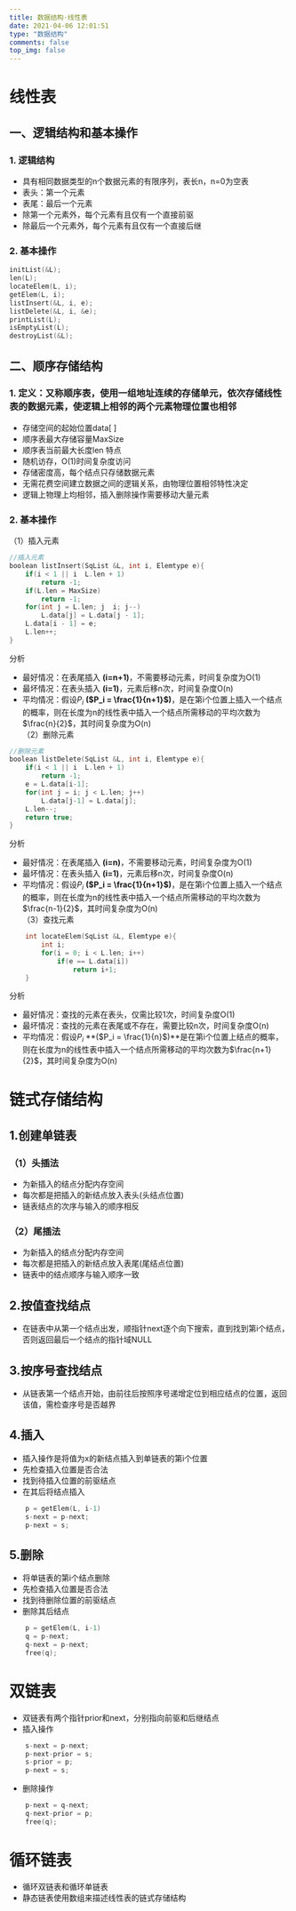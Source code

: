 ```yaml
---
title: 数据结构·线性表
date: 2021-04-06 12:01:51
type: "数据结构"
comments: false
top_img: false
---
```






# 线性表
## 一、逻辑结构和基本操作
### 1. 逻辑结构
- 具有相同数据类型的n个数据元素的有限序列，表长n，n=0为空表
- 表头：第一个元素
- 表尾：最后一个元素
- 除第一个元素外，每个元素有且仅有一个直接前驱
- 除最后一个元素外，每个元素有且仅有一个直接后继
### 2. 基本操作
```c++
initList(&L);
len(L);
locateElem(L, i);
getElem(L, i);
listInsert(&L, i, e);
listDelete(&L, i, &e);
printList(L);
isEmptyList(L);
destroyList(&L);
```

## 二、顺序存储结构
### 1. 定义：又称顺序表，使用一组地址连续的存储单元，依次存储线性表的数据元素，使逻辑上相邻的两个元素物理位置也相邻
- 存储空间的起始位置data[ ]
- 顺序表最大存储容量MaxSize
- 顺序表当前最大长度len
特点
- 随机访存，O(1)时间复杂度访问
- 存储密度高，每个结点只存储数据元素
- 无需花费空间建立数据之间的逻辑关系，由物理位置相邻特性决定
- 逻辑上物理上均相邻，插入删除操作需要移动大量元素
### 2. 基本操作  
（1）插入元素
```c++
//插入元素
boolean listInsert(SqList &L, int i, Elemtype e){
	if(i < 1 || i  L.len + 1)
		return -1;
	if(L.len = MaxSize)
		return -1;
	for(int j = L.len; j  i; j--)
		L.data[j] = L.data[j - 1];
	L.data[i - 1] = e;
	L.len++;
}
```
分析
- 最好情况：在表尾插入 **(i=n+1)**，不需要移动元素，时间复杂度为O(1)  
- 最坏情况：在表头插入 **(i=1)**，元素后移n次，时间复杂度O(n)  
- 平均情况：假设$P_i$ **($P_i = \frac{1}{n+1}$)**，是在第i个位置上插入一个结点的概率，则在长度为n的线性表中插入一个结点所需移动的平均次数为$\frac{n}{2}$，其时间复杂度为O(n)  
（2）删除元素
```c++
//删除元素
boolean listDelete(SqList &L, int i, Elemtype e){
	if(i < 1 || i  L.len + 1)
		return -1;
	e = L.data[i-1];
	for(int j = i; j < L.len; j++)
		L.data[j-1] = L.data[j];
	L.len--;
	return true;
}
```
分析
- 最好情况：在表尾插入 **(i=n)**，不需要移动元素，时间复杂度为O(1)  
- 最坏情况：在表头插入 **(i=1)**，元素后移n次，时间复杂度O(n)  
- 平均情况：假设$P_i$ **($P_i = \frac{1}{n+1}$)**，是在第i个位置上插入一个结点的概率，则在长度为n的线性表中插入一个结点所需移动的平均次数为$\frac{n-1}{2}$，其时间复杂度为O(n)  
（3）查找元素
```c++
	int locateElem(SqList &L, Elemtype e){
		int i;
		for(i = 0; i < L.len; i++)
			if(e == L.data[i])
				return i+1;
	}
```
分析
- 最好情况：查找的元素在表头，仅需比较1次，时间复杂度O(1)
- 最坏情况：查找的元素在表尾或不存在，需要比较n次，时间复杂度O(n)  
- 平均情况：假设$P_i$ **($P_i = \frac{1}{n}$)**是在第i个位置上结点的概率，则在长度为n的线性表中插入一个结点所需移动的平均次数为$\frac{n+1}{2}$，其时间复杂度为O(n)  
# 链式存储结构
## 1.创建单链表
### （1）头插法
- 为新插入的结点分配内存空间
- 每次都是把插入的新结点放入表头(头结点位置)
- 链表结点的次序与输入的顺序相反
### （2）尾插法
- 为新插入的结点分配内存空间
- 每次都是把插入的新结点放入表尾(尾结点位置)
- 链表中的结点顺序与输入顺序一致
## 2.按值查找结点
- 在链表中从第一个结点出发，顺指针next逐个向下搜索，直到找到第i个结点，否则返回最后一个结点的指针域NULL
## 3.按序号查找结点
- 从链表第一个结点开始，由前往后按照序号递增定位到相应结点的位置，返回该值，需检查序号是否越界
## 4.插入
- 插入操作是将值为x的新结点插入到单链表的第i个位置
- 先检查插入位置是否合法
- 找到待插入位置的前驱结点
- 在其后将结点插入
```c++
	p = getElem(L, i-1)
	s-next = p-next;
	p-next = s;
```
## 5.删除
- 将单链表的第i个结点删除
- 先检查插入位置是否合法
- 找到待删除位置的前驱结点
- 删除其后结点
```c++
	p = getElem(L, i-1)
	q = p-next;
	q-next = p-next;
	free(q);
```
# 双链表
- 双链表有两个指针prior和next，分别指向前驱和后继结点
- 插入操作
```c++
	s-next = p-next;
	p-next-prior = s;
	s-prior = p;
	p-next = s;
```
- 删除操作
```c++
	p-next = q-next;
	q-next-prior = p;
	free(q);
```
# 循环链表
- 循环双链表和循环单链表
- 静态链表使用数组来描述线性表的链式存储结构